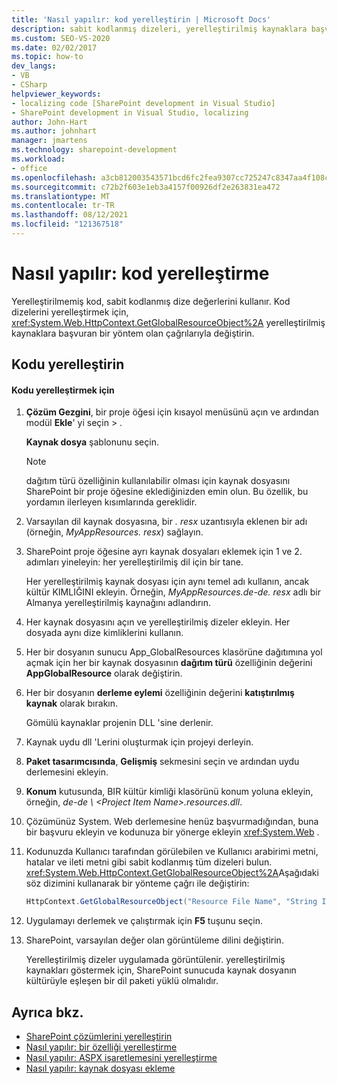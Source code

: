 ```yaml
---
title: 'Nasıl yapılır: kod yerelleştirin | Microsoft Docs'
description: sabit kodlanmış dizeleri, yerelleştirilmiş kaynaklara başvuran bir yöntem olan getglobalresourceobject çağrılarıyla değiştirerek SharePoint kodu yerelleştirmeye öğrenin.
ms.custom: SEO-VS-2020
ms.date: 02/02/2017
ms.topic: how-to
dev_langs:
- VB
- CSharp
helpviewer_keywords:
- localizing code [SharePoint development in Visual Studio]
- SharePoint development in Visual Studio, localizing
author: John-Hart
ms.author: johnhart
manager: jmartens
ms.technology: sharepoint-development
ms.workload:
- office
ms.openlocfilehash: a3cb812003543571bcd6fc2fea9307cc725247c8347aa4f108cdb7b494adb995
ms.sourcegitcommit: c72b2f603e1eb3a4157f00926df2e263831ea472
ms.translationtype: MT
ms.contentlocale: tr-TR
ms.lasthandoff: 08/12/2021
ms.locfileid: "121367518"
---
```

# <a name="how-to-localize-code"></a>Nasıl yapılır: kod yerelleştirme
  Yerelleştirilmemiş kod, sabit kodlanmış dize değerlerini kullanır. Kod dizelerini yerelleştirmek için, <xref:System.Web.HttpContext.GetGlobalResourceObject%2A> yerelleştirilmiş kaynaklara başvuran bir yöntem olan çağrılarıyla değiştirin.

## <a name="localize-code"></a>Kodu yerelleştirin

#### <a name="to-localize-code"></a>Kodu yerelleştirmek için

1. **Çözüm Gezgini**, bir proje öğesi için kısayol menüsünü açın ve ardından modül **Ekle**' yi seçin  >  .

     **Kaynak dosya** şablonunu seçin.

    > [!NOTE]
    > dağıtım türü özelliğinin kullanılabilir olması için kaynak dosyasını SharePoint bir proje öğesine eklediğinizden emin olun. Bu özellik, bu yordamın ilerleyen kısımlarında gereklidir.

2. Varsayılan dil kaynak dosyasına, bir *. resx* uzantısıyla eklenen bir adı (örneğin, *MyAppResources. resx*) sağlayın.

3. SharePoint proje öğesine ayrı kaynak dosyaları eklemek için 1 ve 2. adımları yineleyin: her yerelleştirilmiş dil için bir tane.

     Her yerelleştirilmiş kaynak dosyası için aynı temel adı kullanın, ancak kültür KIMLIĞINI ekleyin. Örneğin, *MyAppResources.de-de. resx* adlı bir Almanya yerelleştirilmiş kaynağını adlandırın.

4. Her kaynak dosyasını açın ve yerelleştirilmiş dizeler ekleyin. Her dosyada aynı dize kimliklerini kullanın.

5. Her bir dosyanın sunucu App_GlobalResources klasörüne dağıtımına yol açmak için her bir kaynak dosyasının **dağıtım türü** özelliğinin değerini **AppGlobalResource** olarak değiştirin.

6. Her bir dosyanın **derleme eylemi** özelliğinin değerini **katıştırılmış kaynak** olarak bırakın.

     Gömülü kaynaklar projenin DLL 'sine derlenir.

7. Kaynak uydu dll 'Lerini oluşturmak için projeyi derleyin.

8. **Paket tasarımcısında**, **Gelişmiş** sekmesini seçin ve ardından uydu derlemesini ekleyin.

9. **Konum** kutusunda, BIR kültür kimliği klasörünü konum yoluna ekleyin, örneğin, *de-de \\ \<Project Item Name>.resources.dll*.

10. Çözümünüz System. Web derlemesine henüz başvurmadığından, buna bir başvuru ekleyin ve kodunuza bir yönerge ekleyin <xref:System.Web> .

11. Kodunuzda Kullanıcı tarafından görülebilen ve Kullanıcı arabirimi metni, hatalar ve ileti metni gibi sabit kodlanmış tüm dizeleri bulun. <xref:System.Web.HttpContext.GetGlobalResourceObject%2A>Aşağıdaki söz dizimini kullanarak bir yönteme çağrı ile değiştirin:

    ```csharp
    HttpContext.GetGlobalResourceObject("Resource File Name", "String ID")
    ```

12. Uygulamayı derlemek ve çalıştırmak için **F5** tuşunu seçin.

13. SharePoint, varsayılan değer olan görüntüleme dilini değiştirin.

     Yerelleştirilmiş dizeler uygulamada görüntülenir. yerelleştirilmiş kaynakları göstermek için, SharePoint sunucuda kaynak dosyanın kültürüyle eşleşen bir dil paketi yüklü olmalıdır.

## <a name="see-also"></a>Ayrıca bkz.
- [SharePoint çözümlerini yerelleştirin](../sharepoint/localizing-sharepoint-solutions.md)
- [Nasıl yapılır: bir özelliği yerelleştirme](../sharepoint/how-to-localize-a-feature.md)
- [Nasıl yapılır: ASPX işaretlemesini yerelleştirme](../sharepoint/how-to-localize-aspx-markup.md)
- [Nasıl yapılır: kaynak dosyası ekleme](../sharepoint/how-to-add-a-resource-file.md)
